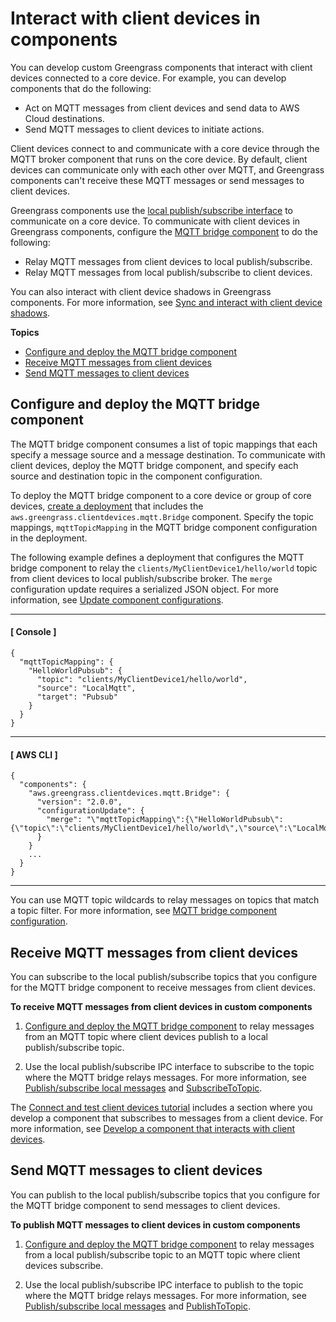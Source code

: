 # Interact with client devices in components<a name="interact-with-client-devices-in-components"></a>

You can develop custom Greengrass components that interact with client devices connected to a core device\. For example, you can develop components that do the following:
+ Act on MQTT messages from client devices and send data to AWS Cloud destinations\.
+ Send MQTT messages to client devices to initiate actions\.

Client devices connect to and communicate with a core device through the MQTT broker component that runs on the core device\. By default, client devices can communicate only with each other over MQTT, and Greengrass components can't receive these MQTT messages or send messages to client devices\.

Greengrass components use the [local publish/subscribe interface](ipc-publish-subscribe.md) to communicate on a core device\. To communicate with client devices in Greengrass components, configure the [MQTT bridge component](mqtt-bridge-component.md) to do the following:
+ Relay MQTT messages from client devices to local publish/subscribe\.
+ Relay MQTT messages from local publish/subscribe to client devices\.

You can also interact with client device shadows in Greengrass components\. For more information, see [Sync and interact with client device shadows](work-with-client-device-shadows.md)\.

**Topics**
+ [Configure and deploy the MQTT bridge component](#deploy-mqtt-bridge-pubsub)
+ [Receive MQTT messages from client devices](#receive-client-device-messages)
+ [Send MQTT messages to client devices](#send-client-device-messages)

## Configure and deploy the MQTT bridge component<a name="deploy-mqtt-bridge-pubsub"></a>

The MQTT bridge component consumes a list of topic mappings that each specify a message source and a message destination\. To communicate with client devices, deploy the MQTT bridge component, and specify each source and destination topic in the component configuration\.

<a name="create-mqtt-bridge-deployment-info"></a>To deploy the MQTT bridge component to a core device or group of core devices, [create a deployment](create-deployments.md) that includes the `aws.greengrass.clientdevices.mqtt.Bridge` component\. Specify the topic mappings, `mqttTopicMapping` in the MQTT bridge component configuration in the deployment\.

The following example defines a deployment that configures the MQTT bridge component to relay the `clients/MyClientDevice1/hello/world` topic from client devices to local publish/subscribe broker\. The `merge` configuration update requires a serialized JSON object\. For more information, see [Update component configurations](update-component-configurations.md)\.

------
#### [ Console ]

```
{
  "mqttTopicMapping": {
    "HelloWorldPubsub": {
      "topic": "clients/MyClientDevice1/hello/world",
      "source": "LocalMqtt",
      "target": "Pubsub"
    }
  }
}
```

------
#### [ AWS CLI ]

```
{
  "components": {
    "aws.greengrass.clientdevices.mqtt.Bridge": {
      "version": "2.0.0",
      "configurationUpdate": {
        "merge": "\"mqttTopicMapping\":{\"HelloWorldPubsub\":{\"topic\":\"clients/MyClientDevice1/hello/world\",\"source\":\"LocalMqtt\",\"target\":\"Pubsub\"}}}"
      }
    }
    ...
  }
}
```

------

You can use MQTT topic wildcards to relay messages on topics that match a topic filter\. For more information, see [MQTT bridge component configuration](mqtt-bridge-component.md#mqtt-bridge-component-configuration)\.

## Receive MQTT messages from client devices<a name="receive-client-device-messages"></a>

You can subscribe to the local publish/subscribe topics that you configure for the MQTT bridge component to receive messages from client devices\.

**To receive MQTT messages from client devices in custom components**

1. [Configure and deploy the MQTT bridge component](#deploy-mqtt-bridge-pubsub) to relay messages from an MQTT topic where client devices publish to a local publish/subscribe topic\.

1. Use the local publish/subscribe IPC interface to subscribe to the topic where the MQTT bridge relays messages\. For more information, see [Publish/subscribe local messages](ipc-publish-subscribe.md) and [SubscribeToTopic](ipc-publish-subscribe.md#ipc-operation-subscribetotopic)\.

The [Connect and test client devices tutorial](client-devices-tutorial.md) includes a section where you develop a component that subscribes to messages from a client device\. For more information, see [Develop a component that interacts with client devices](client-devices-tutorial.md#develop-client-device-subscriber-component)\.

## Send MQTT messages to client devices<a name="send-client-device-messages"></a>

You can publish to the local publish/subscribe topics that you configure for the MQTT bridge component to send messages to client devices\.

**To publish MQTT messages to client devices in custom components**

1. [Configure and deploy the MQTT bridge component](#deploy-mqtt-bridge-pubsub) to relay messages from a local publish/subscribe topic to an MQTT topic where client devices subscribe\.

1. Use the local publish/subscribe IPC interface to publish to the topic where the MQTT bridge relays messages\. For more information, see [Publish/subscribe local messages](ipc-publish-subscribe.md) and [PublishToTopic](ipc-publish-subscribe.md#ipc-operation-publishtotopic)\.